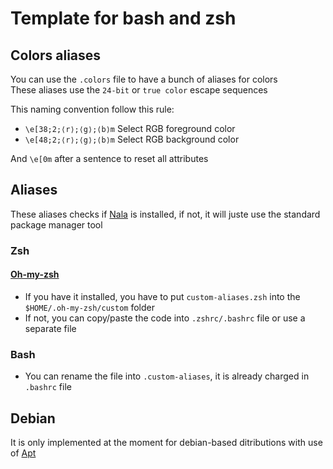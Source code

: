 # Template for bash and zsh

## Colors aliases
You can use the `.colors` file to have a bunch of aliases for colors  
These aliases use the `24-bit` or `true color` escape sequences

This naming convention follow this rule:
- `\e[38;2;⟨r⟩;⟨g⟩;⟨b⟩m` Select RGB foreground color
- `\e[48;2;⟨r⟩;⟨g⟩;⟨b⟩m` Select RGB background color

And `\e[0m` after a sentence to reset all attributes

## Aliases
These aliases checks if [Nala](https://gitlab.com/volian/nala) is installed, if not, it will juste use the standard package manager tool

### Zsh

#### [Oh-my-zsh](https://github.com/ohmyzsh/ohmyzsh)
- If you have it installed, you have to put `custom-aliases.zsh` into the `$HOME/.oh-my-zsh/custom` folder
- If not, you can copy/paste the code into `.zshrc/.bashrc` file or use a separate file

### Bash
- You can rename the file into `.custom-aliases`, it is already charged in `.bashrc` file

## Debian
It is only implemented at the moment for debian-based ditributions with use of [Apt](https://en.wikipedia.org/wiki/APT_(software))